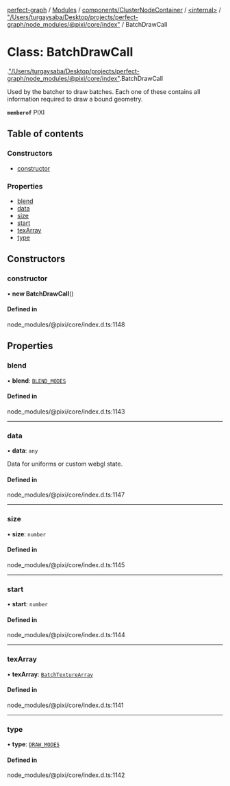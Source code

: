 [perfect-graph](../README.md) / [Modules](../modules.md) / [components/ClusterNodeContainer](../modules/components_ClusterNodeContainer.md) / [<internal\>](../modules/components_ClusterNodeContainer._internal_.md) / ["/Users/turgaysaba/Desktop/projects/perfect-graph/node\_modules/@pixi/core/index"](../modules/components_ClusterNodeContainer._internal_.__Users_turgaysaba_Desktop_projects_perfect_graph_node_modules__pixi_core_index_.md) / BatchDrawCall

# Class: BatchDrawCall

[<internal>](../modules/components_ClusterNodeContainer._internal_.md).["/Users/turgaysaba/Desktop/projects/perfect-graph/node_modules/@pixi/core/index"](../modules/components_ClusterNodeContainer._internal_.__Users_turgaysaba_Desktop_projects_perfect_graph_node_modules__pixi_core_index_.md).BatchDrawCall

Used by the batcher to draw batches.
Each one of these contains all information required to draw a bound geometry.

**`memberof`** PIXI

## Table of contents

### Constructors

- [constructor](components_ClusterNodeContainer._internal_.__Users_turgaysaba_Desktop_projects_perfect_graph_node_modules__pixi_core_index_.BatchDrawCall.md#constructor)

### Properties

- [blend](components_ClusterNodeContainer._internal_.__Users_turgaysaba_Desktop_projects_perfect_graph_node_modules__pixi_core_index_.BatchDrawCall.md#blend)
- [data](components_ClusterNodeContainer._internal_.__Users_turgaysaba_Desktop_projects_perfect_graph_node_modules__pixi_core_index_.BatchDrawCall.md#data)
- [size](components_ClusterNodeContainer._internal_.__Users_turgaysaba_Desktop_projects_perfect_graph_node_modules__pixi_core_index_.BatchDrawCall.md#size)
- [start](components_ClusterNodeContainer._internal_.__Users_turgaysaba_Desktop_projects_perfect_graph_node_modules__pixi_core_index_.BatchDrawCall.md#start)
- [texArray](components_ClusterNodeContainer._internal_.__Users_turgaysaba_Desktop_projects_perfect_graph_node_modules__pixi_core_index_.BatchDrawCall.md#texarray)
- [type](components_ClusterNodeContainer._internal_.__Users_turgaysaba_Desktop_projects_perfect_graph_node_modules__pixi_core_index_.BatchDrawCall.md#type)

## Constructors

### constructor

• **new BatchDrawCall**()

#### Defined in

node_modules/@pixi/core/index.d.ts:1148

## Properties

### blend

• **blend**: [`BLEND_MODES`](../enums/components_ClusterNodeContainer._internal_.BLEND_MODES.md)

#### Defined in

node_modules/@pixi/core/index.d.ts:1143

___

### data

• **data**: `any`

Data for uniforms or custom webgl state.

#### Defined in

node_modules/@pixi/core/index.d.ts:1147

___

### size

• **size**: `number`

#### Defined in

node_modules/@pixi/core/index.d.ts:1145

___

### start

• **start**: `number`

#### Defined in

node_modules/@pixi/core/index.d.ts:1144

___

### texArray

• **texArray**: [`BatchTextureArray`](components_ClusterNodeContainer._internal_.BatchTextureArray.md)

#### Defined in

node_modules/@pixi/core/index.d.ts:1141

___

### type

• **type**: [`DRAW_MODES`](../enums/components_ClusterNodeContainer._internal_.DRAW_MODES.md)

#### Defined in

node_modules/@pixi/core/index.d.ts:1142

